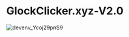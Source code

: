 # GlockClicker.xyz-V2.0

![devenv_Ycoj29pnS9](https://user-images.githubusercontent.com/66917888/133544508-fabc25ad-7898-4d3c-9d7b-b95705d0b0e5.png)
